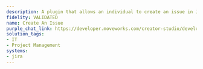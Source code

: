 ```yaml
---
description: A plugin that allows an individual to create an issue in Jira.
fidelity: VALIDATED
name: Create An Issue
purple_chat_link: https://developer.moveworks.com/creator-studio/developer-tools/purple-chat-builder/?workspace=%7B%22title%22%3A%22My+Workspace%22%2C%22botSettings%22%3A%7B%22name%22%3A%22%22%2C%22imageUrl%22%3A%22%22%7D%2C%22mocks%22%3A%5B%7B%22id%22%3A9181%2C%22title%22%3A%22New+Mock%22%2C%22transcript%22%3A%7B%22settings%22%3A%7B%22colorStyle%22%3A%22LIGHT%22%2C%22startTime%22%3A%2211%3A43+AM%22%2C%22defaultPerson%22%3A%22GWEN%22%2C%22editable%22%3Atrue%2C%22botName%22%3A%22%22%2C%22botImageUrl%22%3A%22%22%7D%2C%22messages%22%3A%5B%7B%22from%22%3A%22USER%22%2C%22text%22%3A%22%3Cp%3EI+need+to+report+a+bug+on+the+website.%3C%2Fp%3E%22%7D%2C%7B%22from%22%3A%22ANNOTATION%22%2C%22text%22%3A%22Initiates+Jira+issue+creation%22%7D%2C%7B%22from%22%3A%22BOT%22%2C%22text%22%3A%22%3Cp%3EAlright%2C+let%27s+create+a+new+Jira+issue.+I%27ve+started+to+input+details+based+on+what+you+shared.+Please+complete+the+information+and+confirm+when+you%27re+done.%3C%2Fp%3E%22%2C%22cards%22%3A%5B%7B%22title%22%3A%22%3Cp%3EPlease+provide+the+following+details%3A%3Cbr%3E%3C%2Fp%3E%22%2C%22text%22%3A%22%3Cp%3E%3Cb%3ETitle%3A+%3C%2Fb%3EBug+on+website%3Cbr%3E%3Cb%3EDescription%3A+%3C%2Fb%3E%28Provide+a+detailed+description+of+the+issue%29%3Cbr%3E%3Cb%3EProject%3A+%3C%2Fb%3E%28e.g.%2C+Web+Development%2C+Mobile+App%29%3Cbr%3E%3Cb%3EIssue+Type%3A+%3C%2Fb%3EBug%3C%2Fp%3E%22%2C%22buttons%22%3A%5B%7B%22style%22%3A%22PRIMARY%22%2C%22text%22%3A%22Edit%22%7D%2C%7B%22text%22%3A%22Confirm%22%7D%5D%7D%5D%7D%5D%7D%7D%5D%7D
solution_tags:
- IT
- Project Management
systems:
- jira
---
```

